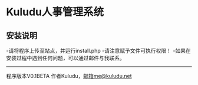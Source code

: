 Kuludu人事管理系统
==================
安装说明
--------
-请将程序上传至站点，并运行install.php 
-请注意赋予文件可执行权限！
-如果在安装过程中遇到任何问题，可以通过邮件与我联系。
*******
程序版本V0.1BETA
作者Kuludu，邮箱me@kuludu.net
